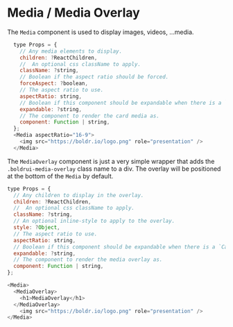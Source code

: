 # Media / Media Overlay

The `Media` component is used to display images, videos, ...media.  

```javascript
  type Props = {
    // Any media elements to display.
    children: ?ReactChildren,
    //  An optional css className to apply.
    className: ?string,
    // Boolean if the aspect ratio should be forced.
    forceAspect: ?boolean,
    // The aspect ratio to use.
    aspectRatio: string,
    // Boolean if this component should be expandable when there is a `CardExpander`
    expandable: ?string,
    // The component to render the card media as.
    component: Function | string,
  };
  <Media aspectRatio="16-9">
    <img src="https://boldr.io/logo.png" role="presentation" />
  </Media>
```

The `MediaOverlay` component is just a very simple wrapper that adds the `.boldrui-media-overlay` class name to a div. The overlay will be positioned
at the bottom of the `Media` by default.  

```javascript
type Props = {
  // Any children to display in the overlay.
  children: ?ReactChildren,
  //  An optional css className to apply.
  className: ?string,
  // An optional inline-style to apply to the overlay.
  style: ?Object,
  // The aspect ratio to use.
  aspectRatio: string,
  // Boolean if this component should be expandable when there is a `CardExpander`
  expandable: ?string,
  // The component to render the media overlay as.
  component: Function | string,
};

<Media>
  <MediaOverlay>
    <h1>MediaOverlay</h1>
  </MediaOverlay>
    <img src="https://boldr.io/logo.png" role="presentation" />
</Media>

```
